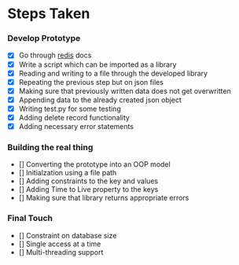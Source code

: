 # Steps Taken
### Develop Prototype

- [x] Go through [redis](https://github.com/redis/redis#readme) docs
- [x] Write a script which can be imported as a library
- [x] Reading and writing to a file through the developed library
- [x] Repeating the previous step but on json files
- [x] Making sure that previously written data does not get overwritten
- [x] Appending data to the already created json object
- [x] Writing test.py for some testing
- [x] Adding delete record functionality
- [x] Adding necessary error statements

### Building the real thing

- [] Converting the prototype into an OOP model
- [] Initialzation using a file path
- [] Adding constraints to the key and values
- [] Adding Time to Live property to the keys
- [] Making sure that library returns appropriate errors

### Final Touch
- [] Constraint on database size
- [] Single access at a time
- [] Multi-threading support
